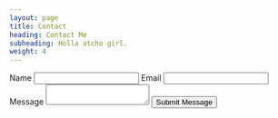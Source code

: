 ```yaml
---
layout: page
title: Contact
heading: Contact Me
subheading: Holla atcho girl.
weight: 4
---
```


<form action="https://getsimpleform.com/messages?form_api_token=83c40eb5dd82c054717f96436857d083" method="post">
  <!-- the redirect_to is optional, the form will redirect to the referrer on submission -->
  <input type='hidden' name='redirect_to' value='https://caitlynmayers.com/contact-thanks/' />
  <!-- all your input fields here.... -->
  <label for='Name'>Name</label>
  <input type='text' name='Name'/>
  <label for='Email'>Email</label>
  <input type='email' name='Email' />
  <label for='Message'>Message</label>
  <textarea name='Message'></textarea>
  <button class="-blue" type='submit' value='Submit Message'>Submit Message</button>
</form>
